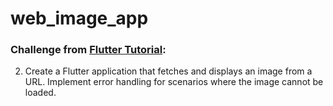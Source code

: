# web_image_app

### Challenge from [Flutter Tutorial](https://flutter-tutorial.net/working-with-assets/questions-for-practice-3/):
2. Create a Flutter application that fetches and displays an image from a URL. Implement error handling for scenarios where the image cannot be loaded.

